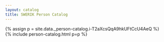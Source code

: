 ```yaml
---
layout: catalog
title: SWERIK Person Catalog
---
```

{% assign p = site.data._person-catalog.i-T2aXcsQqA9hkUFtCcU4AeQ %}
{% include person-catalog.html p=p %}

